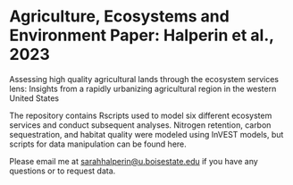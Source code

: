 # Agriculture, Ecosystems and Environment Paper: Halperin et al., 2023
Assessing high quality agricultural lands through the ecosystem services lens: Insights from a rapidly urbanizing agricultural region in the western United States

The repository contains Rscripts used to model six different ecosystem services and conduct subsequent analyses. Nitrogen retention, carbon sequestration, and habitat quality were modeled using InVEST models, but scripts for data manipulation can be found here. 

Please email me at sarahhalperin@u.boisestate.edu if you have any questions or to request data. 
